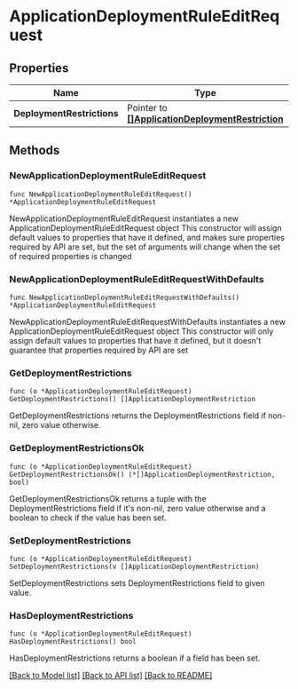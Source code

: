 # ApplicationDeploymentRuleEditRequest

## Properties

Name | Type | Description | Notes
------------ | ------------- | ------------- | -------------
**DeploymentRestrictions** | Pointer to [**[]ApplicationDeploymentRestriction**](ApplicationDeploymentRestriction.md) |  | [optional] 

## Methods

### NewApplicationDeploymentRuleEditRequest

`func NewApplicationDeploymentRuleEditRequest() *ApplicationDeploymentRuleEditRequest`

NewApplicationDeploymentRuleEditRequest instantiates a new ApplicationDeploymentRuleEditRequest object
This constructor will assign default values to properties that have it defined,
and makes sure properties required by API are set, but the set of arguments
will change when the set of required properties is changed

### NewApplicationDeploymentRuleEditRequestWithDefaults

`func NewApplicationDeploymentRuleEditRequestWithDefaults() *ApplicationDeploymentRuleEditRequest`

NewApplicationDeploymentRuleEditRequestWithDefaults instantiates a new ApplicationDeploymentRuleEditRequest object
This constructor will only assign default values to properties that have it defined,
but it doesn't guarantee that properties required by API are set

### GetDeploymentRestrictions

`func (o *ApplicationDeploymentRuleEditRequest) GetDeploymentRestrictions() []ApplicationDeploymentRestriction`

GetDeploymentRestrictions returns the DeploymentRestrictions field if non-nil, zero value otherwise.

### GetDeploymentRestrictionsOk

`func (o *ApplicationDeploymentRuleEditRequest) GetDeploymentRestrictionsOk() (*[]ApplicationDeploymentRestriction, bool)`

GetDeploymentRestrictionsOk returns a tuple with the DeploymentRestrictions field if it's non-nil, zero value otherwise
and a boolean to check if the value has been set.

### SetDeploymentRestrictions

`func (o *ApplicationDeploymentRuleEditRequest) SetDeploymentRestrictions(v []ApplicationDeploymentRestriction)`

SetDeploymentRestrictions sets DeploymentRestrictions field to given value.

### HasDeploymentRestrictions

`func (o *ApplicationDeploymentRuleEditRequest) HasDeploymentRestrictions() bool`

HasDeploymentRestrictions returns a boolean if a field has been set.


[[Back to Model list]](../README.md#documentation-for-models) [[Back to API list]](../README.md#documentation-for-api-endpoints) [[Back to README]](../README.md)


